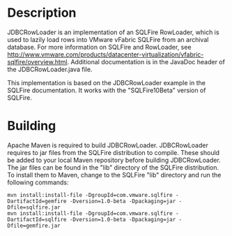 Description
===========

JDBCRowLoader is an implementation of an SQLFire RowLoader, which is used to lazily load rows into VMware vFabric SQLFire
from an archival database. For more information on SQLFire and RowLoader, see 
http://www.vmware.com/products/datacenter-virtualization/vfabric-sqlfire/overview.html. Additional documentation is in the 
JavaDoc header of the JDBCRowLoader.java file.

This implementation is based on the JDBCRowLoader example in the SQLFire documentation. It works with the "SQLFire10Beta" version of
SQLFire.

Building
========

Apache Maven is required to build JDBCRowLoader. JDBCRowLoader requires to jar files from the SQLFire distribution to compile. 
These should be added to your local Maven repository before building JDBCRowLoader. The jar files can be found in the "lib"
directory of the SQLFire distribution. To install them to Maven, change to the SQLFire "lib" directory and run the following commands:

    mvn install:install-file -DgroupId=com.vmware.sqlfire -DartifactId=gemfire -Dversion=1.0-beta -Dpackaging=jar -Dfile=sqlfire.jar
    mvn install:install-file -DgroupId=com.vmware.sqlfire -DartifactId=sqlfire -Dversion=1.0-beta -Dpackaging=jar -Dfile=gemfire.jar
